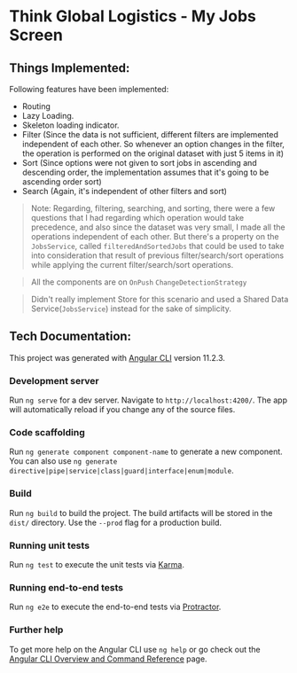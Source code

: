 # Think Global Logistics - My Jobs Screen

## Things Implemented:

Following features have been implemented:

- Routing
- Lazy Loading.
- Skeleton loading indicator.
- Filter (Since the data is not sufficient, different filters are implemented independent of each other. So whenever an option changes in the filter, the operation is performed on the original dataset with just 5 items in it)
- Sort (Since options were not given to sort jobs in ascending and descending order, the implementation assumes that it's going to be ascending order sort)
- Search (Again, it's independent of other filters and sort)

> Note: Regarding, filtering, searching, and sorting, there were a few questions that I had regarding which operation would take precedence, and also since the dataset was very small, I made all the operations independent of each other. But there's a property on the `JobsService`, called `filteredAndSortedJobs` that could be used to take into consideration that result of previous filter/search/sort operations while applying the current filter/search/sort operations.

> All the components are on `OnPush` `ChangeDetectionStrategy`

> Didn't really implement Store for this scenario and used a Shared Data Service(`JobsService`) instead for the sake of simplicity.

## Tech Documentation:

This project was generated with [Angular CLI](https://github.com/angular/angular-cli) version 11.2.3.

### Development server

Run `ng serve` for a dev server. Navigate to `http://localhost:4200/`. The app will automatically reload if you change any of the source files.

### Code scaffolding

Run `ng generate component component-name` to generate a new component. You can also use `ng generate directive|pipe|service|class|guard|interface|enum|module`.

### Build

Run `ng build` to build the project. The build artifacts will be stored in the `dist/` directory. Use the `--prod` flag for a production build.

### Running unit tests

Run `ng test` to execute the unit tests via [Karma](https://karma-runner.github.io).

### Running end-to-end tests

Run `ng e2e` to execute the end-to-end tests via [Protractor](http://www.protractortest.org/).

### Further help

To get more help on the Angular CLI use `ng help` or go check out the [Angular CLI Overview and Command Reference](https://angular.io/cli) page.
